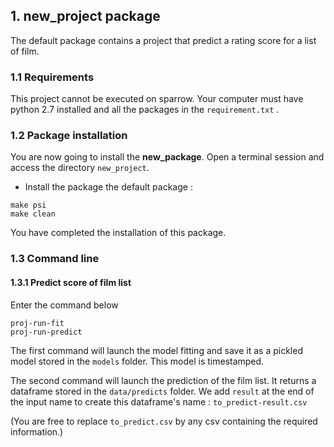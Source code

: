 ## 1. new_project package
The default package contains a project that predict a rating score for a list of film.
### 1.1 Requirements
This project cannot be executed on sparrow. Your computer must have python 2.7 installed and all the packages in the `requirement.txt` .
### 1.2 Package installation
You are now going to install the **new_package**.
Open a terminal session and access the directory `new_project`.

- Install the package the default package :
```shell
make psi
make clean
```

You have completed the installation of this package.

### 1.3 Command line
#### 1.3.1 Predict score of film list
Enter the command below
```shell
proj-run-fit
proj-run-predict
```
The first command will launch the model fitting and save it as a pickled model stored in the `models` folder. This model is timestamped.

The second command will launch the prediction of the film list. It returns a dataframe stored in the `data/predicts` folder. We add `result` at the end of the input name to create this dataframe's name : `to_predict-result.csv`


(You are free to replace `to_predict.csv` by any csv containing the required information.)	